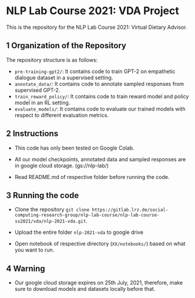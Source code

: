 # NLP Lab Course 2021: VDA Project
This is the repository for the NLP Lab Course 2021: Virtual Dietary Advisor.

## 1 Organization of the Repository
The repository structure is as follows:
 * `pre-training-gpt2/`: It contains code to train GPT-2 on empathetic dialogue dataset in a supervised setting.
 * `annotate_data/`: It contains code to annotate sampled responses from supervised GPT-2.
 * `train_reward_policy/`: It contains code to train reward model and policy model in an RL setting.
 * `evaluate_models/`: It contains code to evaluate our trained models with respect to different evaluation metrics.

## 2 Instructions

 * This code has only been tested on Google Colab.

 * All our model checkpoints, annotated data and sampled responses are in google cloud storage. (gs://nlp-lab/)

 * Read README.md of respective folder before running the code.

## 3 Running the code
 
 * Clone the repository `git clone https://gitlab.lrz.de/social-computing-research-group/nlp-lab-course/nlp-lab-course-ss2021/vda/nlp-2021-vda.git`.

 * Upload the entire folder `nlp-2021-vda` to google drive

 * Open notebook of respective directory (`XX/notebooks/`) based on what you want to run.

## 4 Warning

 * Our google cloud storage expires on 25th July, 2021, therefore, make sure to download models and datasets locally before that. 
